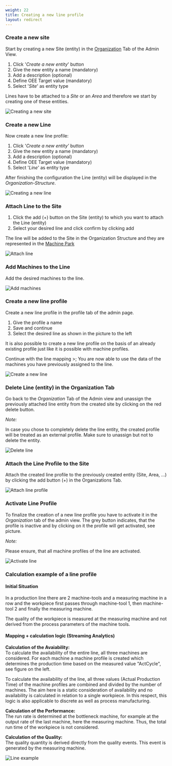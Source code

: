 ```yaml
---
weight: 22
title: Creating a new line profile
layout: redirect
---
```


### Create a new site

Start by creating a new Site (entity) in the [Organization](/oee/oee-administration/#organization) Tab of the Admin View.

1. Click '*Create a new entity*' button
2. Give the new entity a name (mandatory)
3. Add a description (optional)
4. Define OEE Target value (mandatory)
5. Select '*Site*' as entity type


Lines have to be attached to a *Site* or an *Area* and therefore we start by creating one of these entities.

![Creating a new site](/images/oee/administration/admin-create-site.png)

### Create a new Line

Now create a new line profile:

1. Click '*Create a new entity'* button
2. Give the new entity a name (mandatory)
3. Add a description (optional)
4. Define OEE Target value (mandatory)
5. Select '*Line*' as entity type


After finishing the configuration the Line (entity) will be displayed in the *Organization-Structure*.

![Creating a new line](/images/oee/administration/admin-create-line.png)

### Attach Line to the Site

1. Click the add (+) button on the Site (entity) to which you want to attach the Line (entity)
2. Select your desired line and click confirm by clicking add


The line will be added to the Site in the Organization Structure and they are represented in the [Machine Park](/oee/dashboards/#machine-park)

![Attach line](/images/oee/administration/admin-attach-line.png)

### Add Machines to the Line

Add the desired machines to the line.

![Add machines](/images/oee/administration/admin-add-machines.png)

### Create a new line profile

Create a new line profile in the profile tab of the admin page.

1. Give the profile a name
2. Save and continue
3. Select the desired line as shown in the picture to the left</p>

It is also possible to create a new line profile on the basis of an already existing profile just like it is possible with machine profiles.

Continue with the line mapping >; You are now able to use the data of the machines you have previously assigned to the line.

![Create a new line](/images/oee/administration/admin-line-creation.png)

### Delete Line (entity) in the Organization Tab

Go back to the *Organization* Tab of the Admin view and unassign the previously attached line entity from the created site by clicking on the red delete button.

*Note:*

In case you chose to completely delete the line entity, the created profile will be treated as an external profile. Make sure to unassign but not to delete the entity.

![Delete line](/images/oee/administration/admin-delete-line.png)

### Attach the Line Profile to the Site

Attach the created line profile to the previously created entity (Site, Area, ...) by clicking the add button (+) in the Organizations Tab.

![Attach line profile](/images/oee/administration/admin-attach-line-profile.png)

### Activate Line Profile

To finalize the creation of a new line profile you have to activate it in the *Organization* tab of the admin view. The grey button indicates, that the profile is inactive and by clicking on it the profile will get activated, see picture.

*Note:*

Please ensure, that all machine profiles of the line are activated.

![Activate line](/images/oee/administration/admin-activate-line.png)

### Calculation example of a line profile

#### Initial Situation

In a production line there are 2 machine-tools and a measuring machine in a row and the workpiece first passes through machine-tool 1, then machine-tool 2 and finally the measuring machine.

The quality of the workpiece is measured at the measuring machine and not derived from the process parameters of the machine tools.

#### Mapping + calculation logic (Streaming Analytics)

**Calculation of the Avaiability:**<br>
To calculate the availability of the entire line, all three machines are considered. For each machine a machine profile is created which determines the production time based on the measured value "ActCycle", see figure on the left.

To calculate the availability of the line, all three values (Actual Production Time) of the machine profiles are combined and divided by the number of machines. The aim here is a static consideration of availability and no availability is calculated in relation to a single workpiece. In this respect, this logic is also applicable to discrete as well as process manufacturing.

**Calculation of the Performance:**<br>
The run rate is determined at the bottleneck machine, for example at the output rate of the last machine, here the measuring machine. Thus, the total run time of the workpiece is not considered.

**Calculation of the Quality:**<br>
The quality quantity is derived directly from the quality events. This event is generated by the measuring machine.

![Line example](/images/oee/administration/admin-line-example.png)
